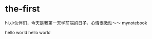 # the-first
hi,小伙伴们，今天是我第一天学前端的日子，心情很激动～～
<titie>
  mynotebook
</title>
<head>
  hello world
</head>
<html>
  hello world
</html>
